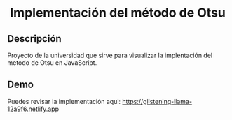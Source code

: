 <h1 align="center">Implementación del método de Otsu</h1>

## Descripción

Proyecto de la universidad que sirve para visualizar la implentación del metodo de Otsu en JavaScript.

## Demo

Puedes revisar la implementación aqui: https://glistening-llama-12a9f6.netlify.app
